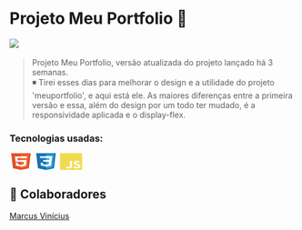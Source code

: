 
# Projeto Meu Portfolio 📓


<img src="./assets/Animação.gif">







> Projeto Meu Portfolio, versão atualizada do projeto lançado há 3 semanas.   <br>
> ◾ Tirei esses dias para melhorar o design e a utilidade do projeto 'meuportfolio', e aqui está ele.  As maiores diferenças entre a primeira versão e essa, além do design por um todo ter mudado, é a responsividade aplicada e o display-flex.



### Tecnologias usadas:
 <img align="center" alt="Marcus-HTML" height="30" width="40" src="https://raw.githubusercontent.com/devicons/devicon/master/icons/html5/html5-original.svg">
   <img align="center" alt="Marcus-CSS" height="30" width="40" src="https://raw.githubusercontent.com/devicons/devicon/master/icons/css3/css3-original.svg">
    <img align="center" alt="Marcus-Js" height="30" width="40" src="https://raw.githubusercontent.com/devicons/devicon/master/icons/javascript/javascript-plain.svg">



## 🤝 Colaboradores

<a href="https://www.linkedin.com/in/marcusviniciusbeghelisantos/" target="_blank">Marcus Vinícius</a><br>





